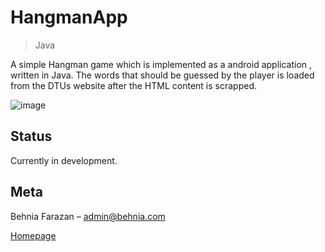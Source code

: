 # HangmanApp
> Java 

A simple Hangman game which is implemented as a android application , written in Java. The words that should be guessed by the player is loaded from the DTUs website after the HTML content is scrapped.

![image](https://user-images.githubusercontent.com/22538033/51207629-a7ad5500-190b-11e9-9051-ec40867c6870.png)



## Status

Currently in development.

## Meta

Behnia Farazan –  admin@behnia.com

[Homepage](https://behnia.me)

